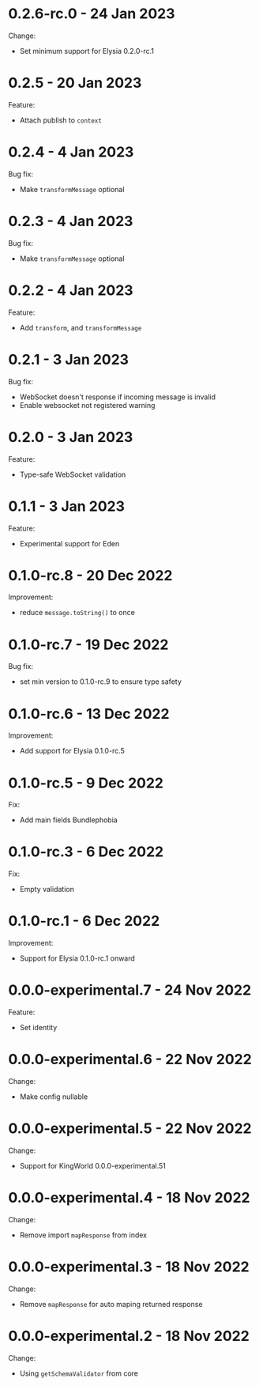 # 0.2.6-rc.0 - 24 Jan 2023
Change:
- Set minimum support for Elysia 0.2.0-rc.1

# 0.2.5 - 20 Jan 2023
Feature:
- Attach publish to `context`

# 0.2.4 - 4 Jan 2023
Bug fix:
- Make `transformMessage` optional

# 0.2.3 - 4 Jan 2023
Bug fix:
- Make `transformMessage` optional

# 0.2.2 - 4 Jan 2023
Feature:
- Add `transform`, and `transformMessage`

# 0.2.1 - 3 Jan 2023
Bug fix:
- WebSocket doesn't response if incoming message is invalid
- Enable websocket not registered warning

# 0.2.0 - 3 Jan 2023
Feature:
- Type-safe WebSocket validation

# 0.1.1 - 3 Jan 2023
Feature:
- Experimental support for Eden

# 0.1.0-rc.8 - 20 Dec 2022
Improvement:
- reduce `message.toString()` to once

# 0.1.0-rc.7 - 19 Dec 2022
Bug fix:
- set min version to 0.1.0-rc.9 to ensure type safety

# 0.1.0-rc.6 - 13 Dec 2022
Improvement:
- Add support for Elysia 0.1.0-rc.5

# 0.1.0-rc.5 - 9 Dec 2022
Fix:
- Add main fields Bundlephobia

# 0.1.0-rc.3 - 6 Dec 2022
Fix:
- Empty validation

# 0.1.0-rc.1 - 6 Dec 2022
Improvement:
- Support for Elysia 0.1.0-rc.1 onward

# 0.0.0-experimental.7 - 24 Nov 2022
Feature:
- Set identity

# 0.0.0-experimental.6 - 22 Nov 2022
Change:
- Make config nullable

# 0.0.0-experimental.5 - 22 Nov 2022
Change:
- Support for KingWorld 0.0.0-experimental.51

# 0.0.0-experimental.4 - 18 Nov 2022 
Change:
- Remove import `mapResponse` from index

# 0.0.0-experimental.3 - 18 Nov 2022 
Change:
- Remove `mapResponse` for auto maping returned response

# 0.0.0-experimental.2 - 18 Nov 2022 
Change:
- Using `getSchemaValidator` from core
